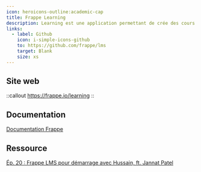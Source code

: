 ```yaml
---
icon: heroicons-outline:academic-cap
title: Frappe Learning
description: Learning est une application permettant de crée des cours structurés avec divers types de contenu comme des vidéos, des quiz et des devoirs.
links:
  - label: Github
    icon: i-simple-icons-github
    to: https://github.com/frappe/lms
    target: Blank
    size: xs
---
```


## Site web

::callout
<https://frappe.io/learning>
::

## Documentation

[Documentation Frappe](https://docs.frappe.io/learning/introduction)

## Ressource

[Ép. 20 : Frappe LMS pour démarrage avec Hussain, ft. Jannat Patel](https://www.youtube.com/live/LeZC5PtPkd0)
